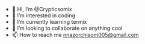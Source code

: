 - 👋 Hi, I’m @Crypticsomix
- 👀 I’m interested in coding
- 🌱 I’m currently learning termix
- 💞️ I’m looking to collaborate on anything cool
- 📫 How to reach me nnazorchisom005@gmail.com

<!---
Crypticsomix/Crypticsomix is a ✨ special ✨ repository because its `README.md` (this file) appears on your GitHub profile.
You can click the Preview link to take a look at your changes.
--->

